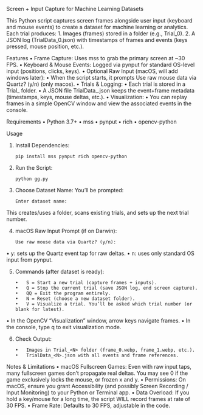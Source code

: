 Screen + Input Capture for Machine Learning Datasets

This Python script captures screen frames alongside user input (keyboard and mouse events) to create a dataset for machine learning or analytics. Each trial produces:
	1.	Images (frames) stored in a folder (e.g., Trial_0).
	2.	A JSON log (TrialData_0.json) with timestamps of frames and events (keys pressed, mouse position, etc.).

Features
	•	Frame Capture: Uses mss to grab the primary screen at ~30 FPS.
	•	Keyboard & Mouse Events: Logged via pynput for standard OS-level input (positions, clicks, keys).
	•	Optional Raw Input (macOS, will add windows later):
	•	When the script starts, it prompts Use raw mouse data via Quartz? (y/n) (only macos).
	•	Trials & Logging:
	•	Each trial is stored in a Trial_<N> folder.
	•	A JSON file TrialData_<N>.json keeps the event+frame metadata (timestamps, keys, mouse deltas, etc.).
	•	Visualization:
	•	You can replay frames in a simple OpenCV window and view the associated events in the console.

Requirements
	•	Python 3.7+
	•	mss
	•	pynput
	•	rich
	•	opencv-python

Usage

1.	Install Dependencies:

		pip install mss pynput rich opencv-python

2.	Run the Script:

		python gg.py

3.	Choose Dataset Name: You’ll be prompted:

		Enter dataset name:

This creates/uses a folder, scans existing trials, and sets up the next trial number.

4.	macOS Raw Input Prompt (if on Darwin):
 
		Use raw mouse data via Quartz? (y/n):
•	y: sets up the Quartz event tap for raw deltas.
•	n: uses only standard OS input from pynput.
 
5.	Commands (after dataset is ready):
 
		•	S = Start a new trial (capture frames + inputs).
		•	Q = Stop the current trial (save JSON log, end screen capture).
		•	QQ = Exit the program entirely.
		•	N = Reset (choose a new dataset folder).
		•	V = Visualize a trial. You’ll be asked which trial number (or blank for latest).
•	In the OpenCV “Visualization” window, arrow keys navigate frames.
•	In the console, type q to exit visualization mode.
 
6.	Check Output:
 
		•	Images in Trial_<N> folder (frame_0.webp, frame_1.webp, etc.).
		•	TrialData_<N>.json with all events and frame references.

Notes & Limitations
	•	macOS Fullscreen Games: Even with raw input taps, many fullscreen games don’t propagate real deltas. You may see 0 if the game exclusively locks the mouse, or frozen x and y.
	•	Permissions: On macOS, ensure you grant Accessibility (and possibly Screen Recording / Input Monitoring) to your Python or Terminal app.
	•	Data Overload: If you hold a key/mouse for a long time, the script WILL record frames at rate of 30 FPS.
	•	Frame Rate: Defaults to 30 FPS, adjustable in the code.
